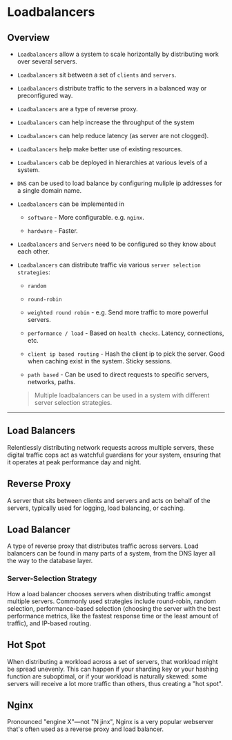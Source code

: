 # Loadbalancers

## Overview

* `Loadbalancers` allow a system to scale horizontally by distributing work over several servers. 

* `Loadbalancers` sit between a set of `clients` and `servers`.

* `Loadbalancers` distribute traffic to the servers in a balanced way or preconfigured way.

* `Loadbalancers` are a type of reverse proxy.

* `Loadbalancers` can help increase the throughput of the system

* `Loadbalancers` can help reduce latency (as server are not clogged).

* `Loadbalancers` help make better use of existing resources.

* `Loadbalancers` cab be deployed in hierarchies at various levels of a system.

* `DNS` can be used to load balance by configuring muliple ip addresses for a single domain name.

* `Loadbalancers` can be implemented in

    * `software` - More configurable. e.g. `nginx`.

    * `hardware` - Faster.

* `Loadbalancers` and `Servers` need to be configured so they know about each other.

* `Loadbalancers` can distribute traffic via various `server selection strategies`:

    * `random`

    * `round-robin`

    * `weighted round robin` - e.g. Send more traffic to more powerful servers.

    * `performance / load` - Based on `health checks`. Latency, connections, etc.

    * `client ip based routing` - Hash the client ip to pick the server. Good when caching exist in the system. Sticky sessions.

    * `path based` - Can be used to direct requests to specific servers, networks, paths.

    > Multiple loadbalancers can be used in a system with different server selection strategies.



---

## Load Balancers

Relentlessly distributing network requests across multiple servers, these digital traffic cops act as watchful guardians for your system, ensuring that it operates at peak performance day and night.

## Reverse Proxy

A server that sits between clients and servers and acts on behalf of the servers, typically used for logging, load balancing, or caching.

## Load Balancer

A type of reverse proxy that distributes traffic across servers. Load balancers can be found in many parts of a system, from the DNS layer all the way to the database layer.

### Server-Selection Strategy

How a load balancer chooses servers when distributing traffic amongst multiple servers. Commonly used strategies include round-robin, random selection, performance-based selection (choosing the server with the best performance metrics, like the fastest response time or the least amount of traffic), and IP-based routing.

## Hot Spot

When distributing a workload across a set of servers, that workload might be spread unevenly. This can happen if your sharding key or your hashing function are suboptimal, or if your workload is naturally skewed: some servers will receive a lot more traffic than others, thus creating a "hot spot".

## Nginx

Pronounced "engine X"—not "N jinx", Nginx is a very popular webserver that's often used as a reverse proxy and load balancer.
